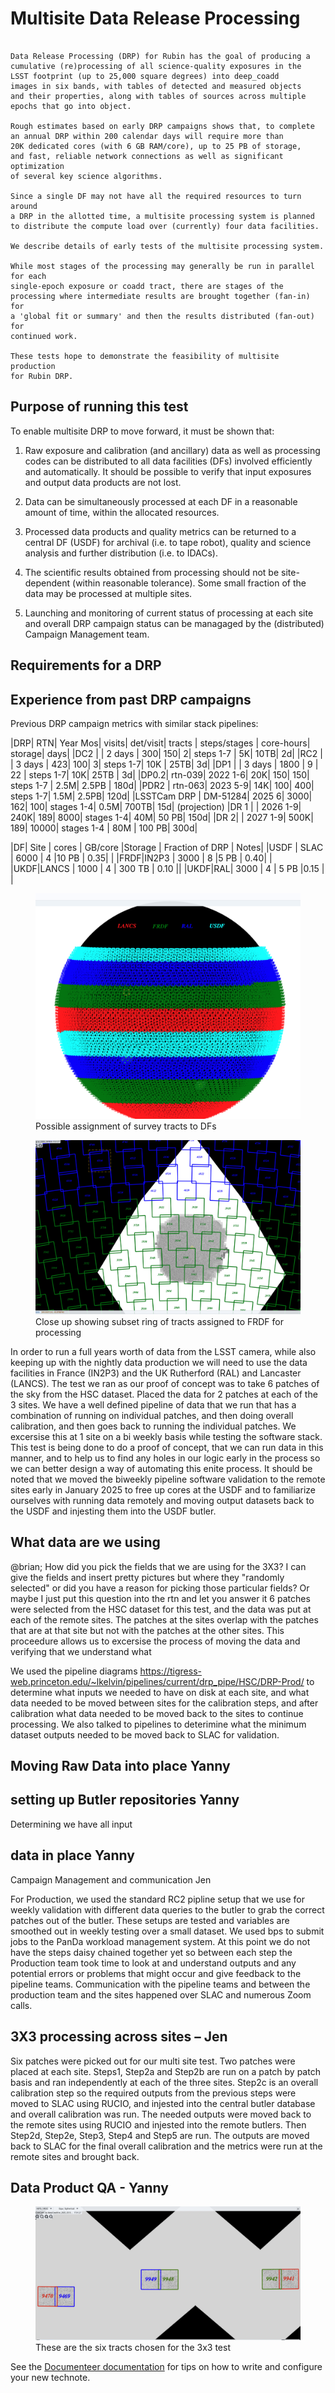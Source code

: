 # Multisite Data Release Processing

```{abstract}

Data Release Processing (DRP) for Rubin has the goal of producing a
cumulative (re)processing of all science-quality exposures in the 
LSST footprint (up to 25,000 square degrees) into deep_coadd 
images in six bands, with tables of detected and measured objects 
and their properties, along with tables of sources across multiple 
epochs that go into object.

Rough estimates based on early DRP campaigns shows that, to complete
an annual DRP within 200 calendar days will require more than 
20K dedicated cores (with 6 GB RAM/core), up to 25 PB of storage,
and fast, reliable network connections as well as significant optimization
of several key science algorithms.

Since a single DF may not have all the required resources to turn around
a DRP in the allotted time, a multisite processing system is planned
to distribute the compute load over (currently) four data facilities.

We describe details of early tests of the multisite processing system.

While most stages of the processing may generally be run in parallel for each 
single-epoch exposure or coadd tract, there are stages of the 
processing where intermediate results are brought together (fan-in) for 
a 'global fit or summary' and then the results distributed (fan-out) for 
continued work.

These tests hope to demonstrate the feasibility of multisite production 
for Rubin DRP.
```

## Purpose of running this test

To enable multisite DRP to move forward, it must be shown that:

1. Raw exposure and calibration (and ancillary) data as well as processing
codes can be distributed to all data facilities (DFs) involved 
efficiently and automatically.  It should be possible to verify that input
exposures and output data products are not lost.

2. Data can be simultaneously processed at each DF in a reasonable amount
of time, within the allocated resources.

3. Processed data products and quality metrics can be returned to a central
DF (USDF) for archival (i.e. to tape robot), quality and science analysis 
and further distribution (i.e. to IDACs).

4. The scientific results obtained from processing should not be 
site-dependent (within reasonable tolerance).  Some small fraction
of the data may be processed at multiple sites.

5. Launching and monitoring of current status of processing at each site 
and overall DRP campaign status can be managaged by the 
(distributed) Campaign Management team.


## Requirements for a DRP 


## Experience from past DRP campaigns

Previous DRP campaign metrics   with similar stack pipelines:

|DRP|  RTN|     Year Mos|      visits| det/visit|  tracts | steps/stages |   core-hours|  storage| days|
|DC2 |   |     2 days  |       300|      150|             2|             steps 1-7 |         5K|               10TB|        2d|
|RC2  |    |   3 days  |      423|      100|   3|             steps 1-7|        10K |             25TB|         3d|
|DP1 | |    3 days |       1800 |         9 |  22 |           steps 1-7|   10K|              25TB |        3d|
|DP0.2|      rtn-039|  2022 1-6|      20K|      150|           150|        steps 1-7 |         2.5M|              2.5PB   | 180d|
|PDR2 |       rtn-063| 2023 5-9|      14K|      100|           400|         steps 1-7|         1.5M|              2.5PB|    120d|
|LSSTCam DRP |       DM-51284| 2025 6|      3000|      162| 100|         stages 1-4|         0.5M|              700TB|    15d|
(projection)
|DR    1 |            |         2026 1-9|     240K|     189|         8000|        stages 1-4|       40M|               50 PB|    150d|
|DR    2| |             2027 1-9|     500K|     189|       10000|        stages 1-4 |      80M |             100 PB|   300d|

|DF| Site | cores | GB/core |Storage | Fraction of DRP | Notes|
|USDF | SLAC | 6000 | 4 |10 PB | 0.35| |
|FRDF|IN2P3 | 3000 | 8 |5 PB | 0.40| |
|UKDF|LANCS | 1000 | 4 | 300 TB | 0.10 ||
|UKDF|RAL| 3000 | 4 | 5 PB |0.15 | |

<figure>
  <img src="./figures/tractsplit.png" />
  <figcaption> Possible assignment of survey tracts to DFs </figcaption>
</figure>

<figure>
  <img src="./figures/tractex225-40fr.png" />
  <figcaption> Close up showing subset ring of tracts assigned to FRDF for processing </figcaption>
</figure>

In order to run a full years worth
of data from the LSST camera, while also keeping up with the nightly
data production we will need to use the data facilities in France
(IN2P3) and the UK Rutherford (RAL) and Lancaster (LANCS). The test we
ran as our proof of concept was to take 6 patches of the sky from the
HSC dataset.  Placed the data for 2 patches at each of the 3 sites.
We have a well defined pipeline of data that we run that has a
combination of running on individual patches, and then doing overall
calibration, and then goes back to running the individual patches.  We
excersise this at 1 site on a bi weekly basis while testing the
software stack.  This test is being done to do a proof of concept,
that we can run data in this manner, and to help us to find any holes
in our logic early in the process so we can better design a way of
automating this enite process.  It should be noted that we moved the
biweekly pipeline software validation to the remote sites early in
January 2025 to free up cores at the USDF and to familiarize ourselves
with running data remotely and moving output datasets back to the USDF
and injesting them into the USDF butler.

## What data are we using
@brian; How did you pick the fields that we
are using for the 3X3?  I can give the fields and insert pretty
pictures but where they "randomly selected" or did you have a reason
for picking those particular fields?  Or maybe I just put this
question into the rtn and let you answer it 6 patches were selected
from the HSC dataset for this test, and the data was put at each of
the remote sites. The patches at the sites overlap with the patches
that are at that site but not with the patches at the other sites.
This proceedure allows us to excersise the process of moving the data
and verifying that we understand what

We used the pipeline diagrams
https://tigress-web.princeton.edu/~lkelvin/pipelines/current/drp_pipe/HSC/DRP-Prod/
to determine what inputs we needed to have on disk at each site, and
what data needed to be moved between sites for the calibration steps,
and after calibration what data needed to be moved back to the sites
to continue processing.  We also talked to pipelines to deterimine
what the minimum dataset outputs needed to be moved back to SLAC for
validation.

## Moving Raw Data into place Yanny

## setting up Butler repositories Yanny

Determining we have all input
## data in place Yanny

Campaign Management and communication Jen

For
 Production, we used the standard RC2 pipline setup that we use for
 weekly validation with different data queries to the butler to grab
 the correct patches out of the butler.  These setups are tested and
 variables are smoothed out in weekly testing over a small dataset.
 We used bps to submit jobs to the PanDa workload management
 system. At this point we do not have the steps daisy chained
 together yet so between each step the Production team took time to
 look at and understand outputs and any potential errors or problems
 that might occur and give feedback to the pipeline teams.
 Communication with the pipeline teams and between the production
 team and the sites happened over SLAC and numerous Zoom calls.


## 3X3 processing across sites – Jen 

Six patches were picked out for our multi site test.  Two patches were
placed at each site.  Steps1, Step2a and Step2b are run on a patch by
patch basis and ran independently at each of the three sites.  Step2c
is an overall calibration step so the required outputs from the
previous steps were moved to SLAC using RUCIO, and injested into the
central butler database and overall calibration was run.  The needed
outputs were moved back to the remote sites using RUCIO and injested
into the remote butlers. Then Step2d, Step2e, Step3, Step4 and Step5
are run.  The outputs are moved back to SLAC for the final overall
calibration and the metrics were run at the remote sites and brought
back.

## Data Product QA - Yanny


<figure>
  <img src="./figures/sixtract.png" />
  <figcaption> These are the six tracts chosen for the 3x3 test </figcaption>
</figure>


See the [Documenteer documentation](https://documenteer.lsst.io/technotes/index.html) for tips on how to write and configure your new technote.
